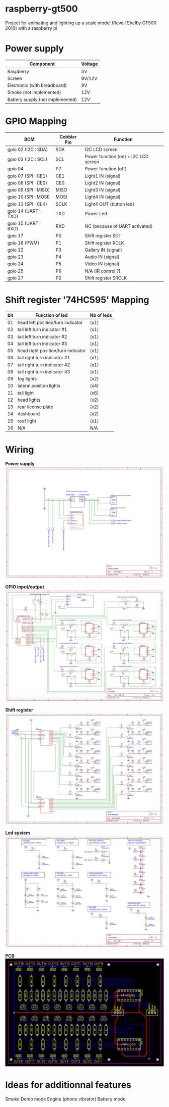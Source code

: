 # raspberry-gt500
Project for animating and lighting up a scale model (Revell Shelby GT500 2010) with a raspberry pi

# Power supply
| Component | Voltage |
| --------|---------|
| Raspberry | 5V |
| Screen | 9V/12V |
| Electronic (with breadboard) | 9V |
| Smoke (not implemented) | 12V |
| Battery supply (not implemented) | 12V |

# GPIO Mapping
 BCM | Cobbler Pin | Function |
| --------|---------|-------|
| gpio 02 (I2C : SDA) | SDA | I2C LCD screen |
| gpio 03 (I2C : SCL) | SCL | Power function (on) + I2C LCD screen |
| gpio 04 | P7 | Power function (off) |
| gpio 07 (SPI : CE1) | CE1 | Light1 IN (signal) |
| gpio 08 (SPI : CE0) | CE0 | Light2 IN (signal) |
| gpio 09 (SPI : MISO) | MISO | Light3 IN (signal) |
| gpio 10 (SPI : MOSI) | MOSI | Light4 IN (signal) |
| gpio 11 (SPI : CLK) | SCLK  | Light4 OUT (button led) |
| gpio 14 (UART : TXD) | TXD | Power Led |
| gpio 15 (UART : RXD) | RXD | NC (because of UART activated) |
| gpio 17 | P0  | Shift register SDI |
| gpio 18 (PWM) | P1 | Shift register RCLK |
| gpio 22 | P3 | Gallery IN (signal) |
| gpio 23 | P4 | Audio IN (signal) |
| gpio 24 | P5 | Video IN (signal) |
| gpio 25 | P6 | N/A (IR control ?) |
| gpio 27 | P2 | Shift register SRCLK |

# Shift register '74HC595' Mapping
| bit | Function of led | Nb of leds |
| --------|---------|-------|
| 01 | head left position/turn indicator | (x1) |
| 02 | tail left turn indicator #1 | (x1) |
| 03 | tail left turn indicator #2 | (x1) |
| 04 | tail left turn indicator #3 | (x1) |
| 05 | head right position/turn indicator | (x1) |
| 06 | tail right turn indicator #1 | (x1) |
| 07 | tail right turn indicator #2 | (x1) |
| 08 | tail right turn indicator #3 | (x1) |
| 09 | fog lights | (x2) |
| 10 | lateral position lights | (x4) |
| 11 | tail light | (x6) |
| 12 | head lights | (x2) |
| 13 | rear license plate | (x2) |
| 14 | dashboard    | (x2) |
| 15 | roof light   | (x1) |
| 16 | N/A| N/A |

# Wiring

**Power supply**
![alt text](https://github.com/Zico56/raspberry-gt500/blob/master/wiring/Power-supply.png?raw=true)

**GPIO input/output**
![alt text](https://github.com/Zico56/raspberry-gt500/blob/master/wiring/Pi-GPIO.png?raw=true)

**Shift register**
![alt text](https://github.com/Zico56/raspberry-gt500/blob/master/wiring/Shift-register.png?raw=true)

**Led system**
![alt text](https://github.com/Zico56/raspberry-gt500/blob/master/wiring/Led-system.png?raw=true)

**PCB**
![alt text](https://github.com/Zico56/raspberry-gt500/blob/master/wiring/Shift-register-PCB.png?raw=true)

# Ideas for additionnal features
Smoke
Demo mode
Engine (phone vibrator)
Battery mode
